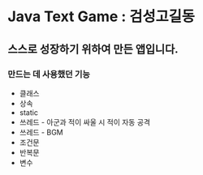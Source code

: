 # Java Text Game : 검성고길동

## 스스로 성장하기 위하여 만든 앱입니다.



### 만드는 데 사용했던 기능

- 클래스 
- 상속
- static
- 쓰레드 - 아군과 적이 싸울 시 적이 자동 공격
- 쓰레드 - BGM
- 조건문
- 반복문
- 변수

